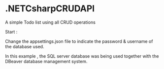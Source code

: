 # .NETCsharpCRUDAPI
A simple Todo list using all CRUD operations


Start : 

Change the appsettings.json file to indicate the password & username of the database used.

In this example , the SQL server database was being used together with the DBeaver database management system.